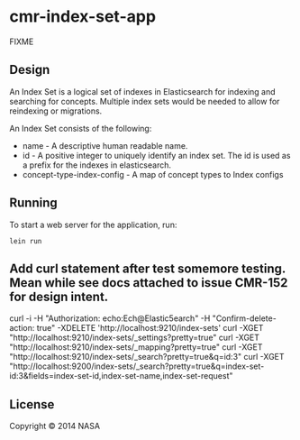 # cmr-index-set-app

FIXME

## Design

An Index Set is a logical set of indexes in Elasticsearch for indexing and searching for concepts. Multiple index sets would be needed to allow for reindexing or migrations.

An Index Set consists of the following:

  * name - A descriptive human readable name.
  * id - A positive integer to uniquely identify an index set. The id is used as a prefix for the indexes in elasticsearch.
  * concept-type-index-config - A map of concept types to Index configs


## Running

To start a web server for the application, run:

    lein run

## Add curl statement after test somemore testing. Mean while see docs attached to issue CMR-152 for design intent.
 curl -i -H "Authorization: echo:Ech@Elastic5earch" -H "Confirm-delete-action: true" -XDELETE 'http://localhost:9210/index-sets'
curl -XGET "http://localhost:9210/index-sets/_settings?pretty=true"
 curl -XGET "http://localhost:9210/index-sets/_mapping?pretty=true"
curl -XGET "http://localhost:9210/index-sets/_search?pretty=true&q=id:3"
curl -XGET "http://localhost:9200/index-sets/_search?pretty=true&q=index-set-id:3&fields=index-set-id,index-set-name,index-set-request"

## License

Copyright © 2014 NASA
